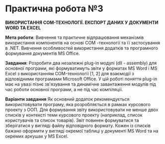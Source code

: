 # Практична робота №3
**ВИКОРИСТАННЯ СОМ-ТЕХНОЛОГІЇ. ЕКСПОРТ ДАНИХ У ДОКУМЕНТИ WORD ТА EXCEL**

**Мета роботи**: Вивчення та практичне відпрацювання механізмів використання компонентів на основі СОМ -технології та її застосування в .NET. Вивчення особливостей використання додатків та програмного формування документів MS Office.

**Завдання**: Розробити два незалежні plug-in модулі (dll - assembly) для основної програми, які формуватимуть звіти у форматах MS Word і MS Excel з використанням COM-технології [1, 2] для взаємодії з відповідними програмами Microsoft Office.
У цій роботі поняття plug-in має на увазі пізнє зв'язування та динамічне завантаження модулів під час роботи основної програми, а не під час компіляції.

**Варіанти завдання**
Як основний додаток рекомендується використовувати програму, яка розробляється в рамках курсового проекту з ООП. Для формування звіту використовувати не менше двох списків у контексті теми курсового проекту (наприклад, список користувачів та список товарів). Звіт повинен формуватися та зберігатися у вигляді файлу відповідного формату. Кожен із списків бажано оформити у вигляді окремої таблиці у документі MS Word та на окремих аркушах у MS Excel.